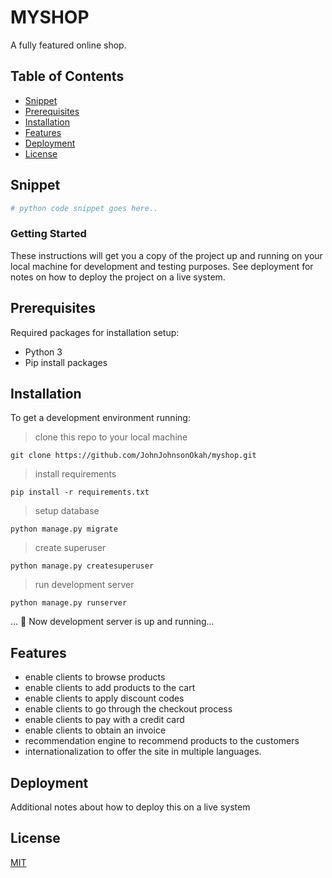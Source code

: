 # MYSHOP

A fully featured online shop.

## Table of Contents

- [Snippet](#snippet)
- [Prerequisites](#prerequisites)
- [Installation](#installation)
- [Features](#features)
- [Deployment](#deployment)
- [License](#license)

## Snippet

```python
# python code snippet goes here..
```

### Getting Started

These instructions will get you a copy of the project up and running on your local machine for development and testing purposes. See deployment for notes on how to deploy the project on a live system.

## Prerequisites

Required packages for installation setup:

- Python 3
- Pip install packages

## Installation

To get a development environment running:

> clone this repo to your local machine

```shell
git clone https://github.com/JohnJohnsonOkah/myshop.git
```

> install requirements

```shell
pip install -r requirements.txt
```

> setup database

```shell
python manage.py migrate
```

> create superuser

```shell
python manage.py createsuperuser
```

> run development server

```shell
python manage.py runserver
```

... 👯 Now development server is up and running...

## Features

- enable clients to browse products
- enable clients to add products to the cart
- enable clients to apply discount codes
- enable clients to go through the checkout process
- enable clients to pay with a credit card
- enable clients to obtain an invoice
- recommendation engine to recommend products to the customers
- internationalization to offer the site in multiple languages.

## Deployment

Additional notes about how to deploy this on a live system

## License

[MIT](LICENSE)
